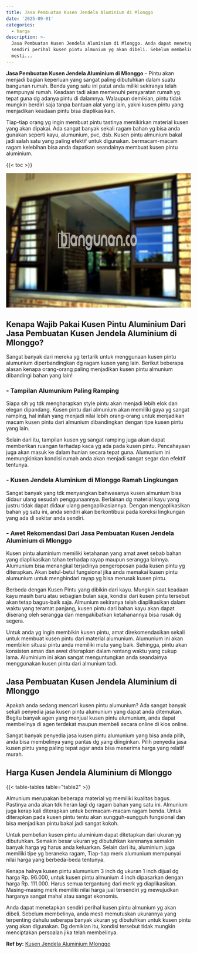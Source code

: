 ```yaml
---
title: Jasa Pembuatan Kusen Jendela Aluminium di Mlonggo
date: '2025-09-01'
categories:
  - harga
description: >-
  Jasa Pembuatan Kusen Jendela Aluminium di Mlonggo. Anda dapat menetapkan
  sendiri perihal kusen pintu almunium yg akan dibeli. Sebelum membelinya, anda
  mesti...
---
```


**Jasa Pembuatan Kusen Jendela Aluminium di Mlonggo** – Pintu akan menjadi bagian keperluan yang sangat paling dibutuhkan dalam suatu bangunan rumah. Benda yang satu ini patut anda miliki sekiranya telah mempunyai rumah. Keadaan tadi akan memenuhi persyaratan rumah yg tepat guna dg adanya pintu di dalamnya. Walaupun demikian, pintu tidak mungkin berdiri saja tanpa bantuan alat yang lain, yakni kusen pintu yang menjadikan keadaan pintu bisa diaplikasikan.

Tiap-tiap orang yg ingin membuat pintu tastinya memikirkan material kusen yang akan dipakai. Ada sangat banyak sekali ragam bahan yg bisa anda gunakan seperti kayu, alumunium, pvc, dsb. Kusen pintu almunium bakal jadi salah satu yang paling efektif untuk digunakan. bermacam-macam ragam kelebihan bisa anda dapatkan seandainya membuat kusen pintu aluminium.

{{< toc >}}

![Jasa Pembuatan Kusen Jendela Aluminium di Mlonggo](/images/harga-kusen-jendela-alumunium-11.png)

## Kenapa Wajib Pakai Kusen Pintu Aluminium Dari Jasa Pembuatan Kusen Jendela Aluminium di Mlonggo?

Sangat banyak dari mereka yg tertarik untuk menggunaan kusen pintu alumunium diperbandingkan dg ragam kusen yang lain. Berikut beberapa alasan kenapa orang-orang paling menjadikan kusen pintu almunium dibandingi bahan yang lain!

### \- Tampilan Alumunium Paling Ramping

Siapa sih yg tdk mengharapkan style pintu akan menjadi lebih elok dan elegan dipandang. Kusen pintu dari almunium akan memiliki gaya yg sangat ramping, hal inilah yang menjadi nilai lebih orang-orang untuk menjadikan macam kusen pintu dari almunium dibandingkan dengan tipe kusen pintu yang lain.

Selain dari itu, tampilan kusen yg sangat ramping juga akan dapat memberikan ruangan terhadap kaca yg ada pada kusen pintu. Pencahayaan juga akan masuk ke dalam hunian secara tepat guna. Alumunium ini memungkinkan kondisi rumah anda akan menjadi sangat segar dan efektif tentunya.

### \- Kusen Jendela Aluminium di Mlonggo Ramah Lingkungan

Sangat banyak yang tdk menyangkan bahwasanya kusen almunium bisa didaur ulang sesudah penggunaannya. Berlainan dg material kayu yang justru tidak dapat didaur ulang pengaplikasiannya. Dengan mengaplikasikan bahan yg satu ini, anda sendiri akan berkontibusi pada koreksi lingkungan yang ada di sekitar anda sendiri.

### \- Awet Rekomendasi Dari Jasa Pembuatan Kusen Jendela Aluminium di Mlonggo

Kusen pintu aluminium memiliki ketahanan yang amat awet sebab bahan yang diaplikasikan tahan terhadap rayap maupun serangga lainnya. Alumunium bisa menangkal terjadinya pengeroposan pada kusen pintu yg diterapkan. Akan betul-betul fungsional jika anda memakai kusen pintu alumunium untuk menghindari rayap yg bisa merusak kusen pintu.

Berbeda dengan Kusen Pintu yang dibikin dari kayu. Mungkin saat keadaan kayu masih baru atau sebagian bulan saja, kondisi dari kusen pintu tersebut akan tetap bagus-baik saja. Almunium sekiranya telah diaplikasikan dalam waktu yang teramat panjang, kusen pintu dari bahan kayu akan dapat diserang oleh serangga dan mengakibatkan ketahanannya bisa rusak dg segera.

Untuk anda yg ingin membikin kusen pintu, amat direkomendasikan sekali untuk membuat kusen pintu dari material alumunium. Alumunium ini akan membikin situasi pintu anda memiliki mutu yang baik. Sehingga, pintu akan konsisten aman dan awet diterapkan dalam rentang waktu yang cukup lama. Aluminium ini akan sangat menguntungkan anda seandainya menggunakan kusen pintu dari almunium tadi.

## Jasa Pembuatan Kusen Jendela Aluminium di Mlonggo

Apakah anda sedang mencari kusen pintu alumunium? Ada sangat banyak sekali penyedia jasa kusen pintu alumunium yang dapat anda ditemukan. Begitu banyak agen yang menjual kusen pintu alumunium, anda dapat membelinya di agen terdekat maupun membeli secara online di kios online.

Sangat banyak penyedia jasa kusen pintu alumunium yang bisa anda pilih, anda bisa membelinya yang pantas dg yang diinginkan. Pilih penyedia jasa kusen pintu yang paling tepat agar anda bisa menerima harga yang relatif murah.

## Harga Kusen Jendela Aluminium di Mlonggo

{{< table-tables table="table2" >}}

Almunium merupakan beberapa material yg memiliki kualitas bagus. Pastinya anda akan tdk heran lagi dg ragam bahan yang satu ini. Almunium juga kerap kali diterapkan untuk bermacam-macam ragam benda. Untuk diterapkan pada kusen pintu tentu akan sungguh-sungguh fungsional dan bisa menjadikan pintu bakal jadi sangat kokoh.

Untuk pembelian kusen pintu aluminium dapat ditetapkan dari ukuran yg dibutuhkan. Semakin besar ukuran yg dibutuhkan karenanya semakin banyak harga yg harus anda keluarkan. Selain dari itu, aluminium juga memiliki tipe yg beraneka ragam, Tiap-tiap merk alumunium mempunyai nilai harga yang berbeda-beda tentunya.

Kenapa halnya kusen pintu alumunium 3 inch dg ukuran 1 inch dijual dg harga Rp. 96.000, untuk kusen pintu almunium 4 inch dipasarkan dengan harga Rp. 111.000. Harus semua tergantung dari merk yg diaplikasikan. Masing-masing merk memiliki nilai harga jual tersendiri yg mewujudkan harganya sangat mahal atau sangat ekonomis.

Anda dapat menetapkan sendiri perihal kusen pintu almunium yg akan dibeli. Sebelum membelinya, anda mesti memutuskan ukurannya yang terpenting dahulu seberapa banyak ukuran yg dibutuhkan untuk kusen pintu yang akan digunakan. Dg demikian itu, kondisi tersebut tidak mungkin menciptakan persoalan jika telah membelinya.

**Ref by:** [Kusen Jendela Aluminium Mlonggo](https://id.wikipedia.org/wiki/Kusen)
